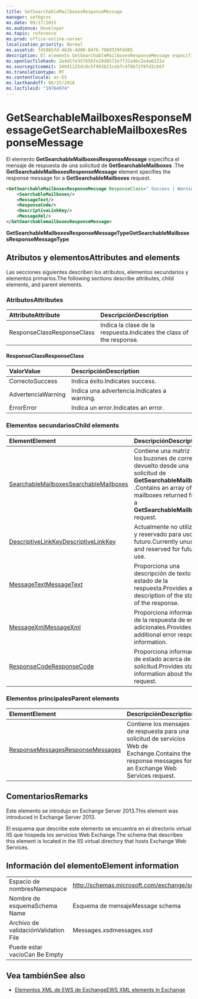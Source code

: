 ```yaml
---
title: GetSearchableMailboxesResponseMessage
manager: sethgros
ms.date: 09/17/2015
ms.audience: Developer
ms.topic: reference
ms.prod: office-online-server
localization_priority: Normal
ms.assetid: f45865fd-4626-4d80-84f6-7989339fdd85
description: El elemento GetSearchableMailboxesResponseMessage especifica el mensaje de respuesta de una solicitud de GetSearchableMailboxes.
ms.openlocfilehash: 2a4d1fe357656fe29d8572e7f32a4bc2e4a6131e
ms.sourcegitcommit: 34041125dc8c5f993b21cebfc4f8b72f0fd2cb6f
ms.translationtype: MT
ms.contentlocale: es-ES
ms.lasthandoff: 06/25/2018
ms.locfileid: "19764974"
---
```

# <a name="getsearchablemailboxesresponsemessage"></a><span data-ttu-id="15b1a-103">GetSearchableMailboxesResponseMessage</span><span class="sxs-lookup"><span data-stu-id="15b1a-103">GetSearchableMailboxesResponseMessage</span></span>

<span data-ttu-id="15b1a-104">El elemento **GetSearchableMailboxesResponseMessage** especifica el mensaje de respuesta de una solicitud de **GetSearchableMailboxes** .</span><span class="sxs-lookup"><span data-stu-id="15b1a-104">The **GetSearchableMailboxesResponseMessage** element specifies the response message for a **GetSearchableMailboxes** request.</span></span> 
  
```XML
<GetSearchableMailboxesResponseMessage ResponseClass=" Success | Warning | Error ">
    <SearchableMailboxes/>
    <MessageText/>
    <ResponseCode/>
    <DescriptiveLinkKey/>
    <MessageXml/>
</GetSearchablemailboxesResponseMessage>
```

 <span data-ttu-id="15b1a-105">**GetSearchableMailboxesResponseMessageType**</span><span class="sxs-lookup"><span data-stu-id="15b1a-105">**GetSearchableMailboxesResponseMessageType**</span></span>
## <a name="attributes-and-elements"></a><span data-ttu-id="15b1a-106">Atributos y elementos</span><span class="sxs-lookup"><span data-stu-id="15b1a-106">Attributes and elements</span></span>

<span data-ttu-id="15b1a-107">Las secciones siguientes describen los atributos, elementos secundarios y elementos primarios.</span><span class="sxs-lookup"><span data-stu-id="15b1a-107">The following sections describe attributes, child elements, and parent elements.</span></span>
  
### <a name="attributes"></a><span data-ttu-id="15b1a-108">Atributos</span><span class="sxs-lookup"><span data-stu-id="15b1a-108">Attributes</span></span>

|<span data-ttu-id="15b1a-109">**Attribute**</span><span class="sxs-lookup"><span data-stu-id="15b1a-109">**Attribute**</span></span>|<span data-ttu-id="15b1a-110">**Descripción**</span><span class="sxs-lookup"><span data-stu-id="15b1a-110">**Description**</span></span>|
|:-----|:-----|
|<span data-ttu-id="15b1a-111">ResponseClass</span><span class="sxs-lookup"><span data-stu-id="15b1a-111">ResponseClass</span></span>  <br/> |<span data-ttu-id="15b1a-112">Indica la clase de la respuesta.</span><span class="sxs-lookup"><span data-stu-id="15b1a-112">Indicates the class of the response.</span></span>  <br/> |
   
#### <a name="responseclass"></a><span data-ttu-id="15b1a-113">ResponseClass</span><span class="sxs-lookup"><span data-stu-id="15b1a-113">ResponseClass</span></span>

|<span data-ttu-id="15b1a-114">**Valor**</span><span class="sxs-lookup"><span data-stu-id="15b1a-114">**Value**</span></span>|<span data-ttu-id="15b1a-115">**Descripción**</span><span class="sxs-lookup"><span data-stu-id="15b1a-115">**Description**</span></span>|
|:-----|:-----|
|<span data-ttu-id="15b1a-116">Correcto</span><span class="sxs-lookup"><span data-stu-id="15b1a-116">Success</span></span>  <br/> |<span data-ttu-id="15b1a-117">Indica éxito.</span><span class="sxs-lookup"><span data-stu-id="15b1a-117">Indicates success.</span></span>  <br/> |
|<span data-ttu-id="15b1a-118">Advertencia</span><span class="sxs-lookup"><span data-stu-id="15b1a-118">Warning</span></span>  <br/> |<span data-ttu-id="15b1a-119">Indica una advertencia.</span><span class="sxs-lookup"><span data-stu-id="15b1a-119">Indicates a warning.</span></span>  <br/> |
|<span data-ttu-id="15b1a-120">Error</span><span class="sxs-lookup"><span data-stu-id="15b1a-120">Error</span></span>  <br/> |<span data-ttu-id="15b1a-121">Indica un error.</span><span class="sxs-lookup"><span data-stu-id="15b1a-121">Indicates an error.</span></span>  <br/> |
   
### <a name="child-elements"></a><span data-ttu-id="15b1a-122">Elementos secundarios</span><span class="sxs-lookup"><span data-stu-id="15b1a-122">Child elements</span></span>

|<span data-ttu-id="15b1a-123">**Element**</span><span class="sxs-lookup"><span data-stu-id="15b1a-123">**Element**</span></span>|<span data-ttu-id="15b1a-124">**Descripción**</span><span class="sxs-lookup"><span data-stu-id="15b1a-124">**Description**</span></span>|
|:-----|:-----|
|[<span data-ttu-id="15b1a-125">SearchableMailboxes</span><span class="sxs-lookup"><span data-stu-id="15b1a-125">SearchableMailboxes</span></span>](searchablemailboxes.md) <br/> |<span data-ttu-id="15b1a-126">Contiene una matriz de los buzones de correo devuelto desde una solicitud de **GetSearchableMailboxes** .</span><span class="sxs-lookup"><span data-stu-id="15b1a-126">Contains an array of the mailboxes returned from a **GetSearchableMailboxes** request.</span></span>  <br/> |
|[<span data-ttu-id="15b1a-127">DescriptiveLinkKey</span><span class="sxs-lookup"><span data-stu-id="15b1a-127">DescriptiveLinkKey</span></span>](descriptivelinkkey.md) <br/> |<span data-ttu-id="15b1a-128">Actualmente no utilizado y reservado para uso futuro.</span><span class="sxs-lookup"><span data-stu-id="15b1a-128">Currently unused and reserved for future use.</span></span>  <br/> |
|[<span data-ttu-id="15b1a-129">MessageText</span><span class="sxs-lookup"><span data-stu-id="15b1a-129">MessageText</span></span>](messagetext.md) <br/> |<span data-ttu-id="15b1a-130">Proporciona una descripción de texto del estado de la respuesta.</span><span class="sxs-lookup"><span data-stu-id="15b1a-130">Provides a text description of the status of the response.</span></span>  <br/> |
|[<span data-ttu-id="15b1a-131">MessageXml</span><span class="sxs-lookup"><span data-stu-id="15b1a-131">MessageXml</span></span>](messagexml.md) <br/> |<span data-ttu-id="15b1a-132">Proporciona información de la respuesta de error adicionales.</span><span class="sxs-lookup"><span data-stu-id="15b1a-132">Provides additional error response information.</span></span>  <br/> |
|[<span data-ttu-id="15b1a-133">ResponseCode</span><span class="sxs-lookup"><span data-stu-id="15b1a-133">ResponseCode</span></span>](responsecode.md) <br/> |<span data-ttu-id="15b1a-134">Proporciona información de estado acerca de la solicitud.</span><span class="sxs-lookup"><span data-stu-id="15b1a-134">Provides status information about the request.</span></span>  <br/> |
   
### <a name="parent-elements"></a><span data-ttu-id="15b1a-135">Elementos principales</span><span class="sxs-lookup"><span data-stu-id="15b1a-135">Parent elements</span></span>

|<span data-ttu-id="15b1a-136">**Element**</span><span class="sxs-lookup"><span data-stu-id="15b1a-136">**Element**</span></span>|<span data-ttu-id="15b1a-137">**Descripción**</span><span class="sxs-lookup"><span data-stu-id="15b1a-137">**Description**</span></span>|
|:-----|:-----|
|[<span data-ttu-id="15b1a-138">ResponseMessages</span><span class="sxs-lookup"><span data-stu-id="15b1a-138">ResponseMessages</span></span>](responsemessages.md) <br/> |<span data-ttu-id="15b1a-139">Contiene los mensajes de respuesta para una solicitud de servicios Web de Exchange.</span><span class="sxs-lookup"><span data-stu-id="15b1a-139">Contains the response messages for an Exchange Web Services request.</span></span>  <br/> |
   
## <a name="remarks"></a><span data-ttu-id="15b1a-140">Comentarios</span><span class="sxs-lookup"><span data-stu-id="15b1a-140">Remarks</span></span>

<span data-ttu-id="15b1a-141">Este elemento se introdujo en Exchange Server 2013.</span><span class="sxs-lookup"><span data-stu-id="15b1a-141">This element was introduced in Exchange Server 2013.</span></span>
  
<span data-ttu-id="15b1a-142">El esquema que describe este elemento se encuentra en el directorio virtual IIS que hospeda los servicios Web Exchange.</span><span class="sxs-lookup"><span data-stu-id="15b1a-142">The schema that describes this element is located in the IIS virtual directory that hosts Exchange Web Services.</span></span>
  
## <a name="element-information"></a><span data-ttu-id="15b1a-143">Información del elemento</span><span class="sxs-lookup"><span data-stu-id="15b1a-143">Element information</span></span>

|||
|:-----|:-----|
|<span data-ttu-id="15b1a-144">Espacio de nombres</span><span class="sxs-lookup"><span data-stu-id="15b1a-144">Namespace</span></span>  <br/> |http://schemas.microsoft.com/exchange/services/2006/messages  <br/> |
|<span data-ttu-id="15b1a-145">Nombre de esquema</span><span class="sxs-lookup"><span data-stu-id="15b1a-145">Schema Name</span></span>  <br/> |<span data-ttu-id="15b1a-146">Esquema de mensaje</span><span class="sxs-lookup"><span data-stu-id="15b1a-146">Message schema</span></span>  <br/> |
|<span data-ttu-id="15b1a-147">Archivo de validación</span><span class="sxs-lookup"><span data-stu-id="15b1a-147">Validation File</span></span>  <br/> |<span data-ttu-id="15b1a-148">Messages.xsd</span><span class="sxs-lookup"><span data-stu-id="15b1a-148">messages.xsd</span></span>  <br/> |
|<span data-ttu-id="15b1a-149">Puede estar vacío</span><span class="sxs-lookup"><span data-stu-id="15b1a-149">Can Be Empty</span></span>  <br/> ||
   
## <a name="see-also"></a><span data-ttu-id="15b1a-150">Vea también</span><span class="sxs-lookup"><span data-stu-id="15b1a-150">See also</span></span>



- [<span data-ttu-id="15b1a-151">Elementos XML de EWS de Exchange</span><span class="sxs-lookup"><span data-stu-id="15b1a-151">EWS XML elements in Exchange</span></span>](ews-xml-elements-in-exchange.md)

